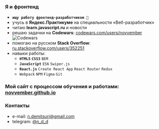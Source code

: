 ### Я и фронтенд
- **`ищу работу фронтенд-разработчиком 🔎`**
- учусь в **Яндекс.Практикуме** на специальности «Веб-разработчик»
- читаю **learn.javascript.ru** и новости
- решаю задачки на **Codewars**: [codewars.com/users/novvember](https://www.codewars.com/users/novvember) ![Codewars](https://www.codewars.com/users/novvember/badges/micro?theme=light)
- помогаю на русском **Stack Overflow**: [ru.stackoverflow.com/users/352251](https://ru.stackoverflow.com/users/352251/novvember) 
- навыки работы:  
  * **`HTML5`** **`CSS3`** `BEM`
  * **`JavaScript`** `ES6` `Swiper.js`
  * **`React.js`** `Create React App` `React Router` `Redux`
  * `Webpack` `NPM` `Figma` `Git`

### Мой сайт с процессом обучения и работами: [novvember.github.io](https://novvember.github.io)

### Контакты
- e-mail: [n.demitsuri@gmail.com](mailto:n.demitsuri+github@gmail.com)
- telegram: [@n_d_d](https://t.me/n_d_d)
